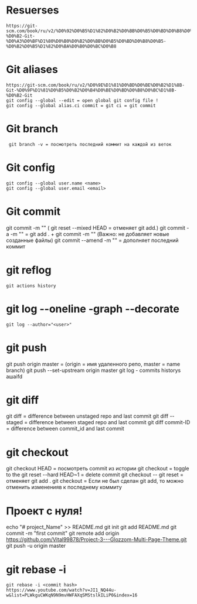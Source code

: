 # Resuerses

    https://git-scm.com/book/ru/v2/%D0%92%D0%B5%D1%82%D0%B2%D0%BB%D0%B5%D0%BD%D0%B8%D0%B5-%D0%B2-Git-%D0%A3%D0%BF%D1%80%D0%B0%D0%B2%D0%BB%D0%B5%D0%BD%D0%B8%D0%B5-%D0%B2%D0%B5%D1%82%D0%BA%D0%B0%D0%BC%D0%B8

# Git aliases

    https://git-scm.com/book/ru/v2/%D0%9E%D1%81%D0%BD%D0%BE%D0%B2%D1%8B-Git-%D0%9F%D1%81%D0%B5%D0%B2%D0%B4%D0%BE%D0%BD%D0%B8%D0%BC%D1%8B-%D0%B2-Git
    git config --global --edit = open global git config file !
    git config --global alias.ci commit = git ci = git commit

# Git branch

     git branch -v = посмотреть последний коммит на каждой из веток
    

# Git config

    git config --global user.name <name>
    git config --global user.email <email>

# Git commit

git commit -m "<msg>" ( git reset --mixed HEAD = отменяет git add.)
git commit -a -m "<msg>" = git add . + git commit -m "" (Важно: не добавляет новые созданные файлы)
git commit --amend -m "<new msg>" = дополняет последний коммит

# git reflog

    git actions history

# git log --oneline -graph --decorate

    git log --author="<user>"

# git push

git push origin master = (origin = имя удаленного репо, master = name branch)
git push --set-upstream origin master
git log - commits historys
ашаifd

# git diff

git diff = difference between unstaged repo and last commit
git diff --staged = difference between staged repo and last commit
git diff commit-ID = difference between commit_id and last commit

# git checkout

git checkout HEAD = посмотреть commit из истории
git checkout <branch> = toggle to the <branch>
git reset --hard HEAD~1 = delete commit
git checkout <commit> -- <path to file>
git reset = отменяет git add .
git checkout <file> = Если не был сделан git add, то можно отменить измененияв <file> к последнему коммиту

# Проект с нуля!

echo "# project_Name" >> README.md
git init
git add README.md
git commit -m "first commit"
git remote add origin https://github.com/Vital99878/Project-3---Glozzom-Multi-Page-Theme.git
git push -u origin master

# git rebase -i

    git rebase -i <commit hash>
    https://www.youtube.com/watch?v=JI1_NQ44u-w&list=PLWkguCWKqN9N9mvHWFAXqSMStslkILiP0&index=16


